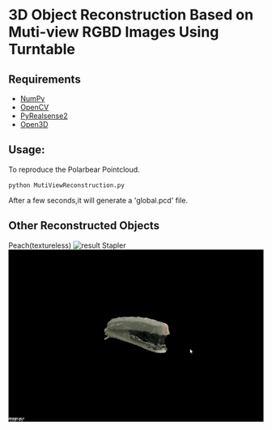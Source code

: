# 3D Object Reconstruction Based on Muti-view RGBD Images Using Turntable

## Requirements
* [NumPy](https://pypi.org/project/numpy/)
* [OpenCV](https://pypi.org/project/opencv-python/)
* [PyRealsense2](https://pypi.org/project/pyrealsense2/)
* [Open3D](https://github.com/IntelVCL/Open3D)


## Usage:
To reproduce the Polarbear Pointcloud.
```
python MutiViewReconstruction.py
```
After a few seconds,it will generate a 'global.pcd' file.

## Other Reconstructed Objects
Peach(textureless)
![result](./doc/peach.gif)
Stapler
![result](./doc/stapler.gif)
